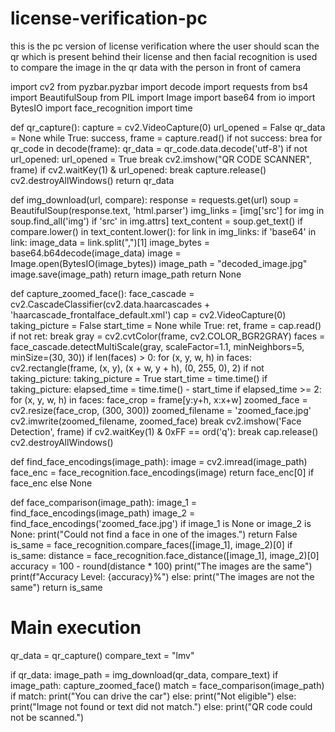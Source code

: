 # license-verification-pc
this is the pc version of license verification where the user should scan the qr which is present behind their license and then facial recognition is used to compare the image in the qr data with the person in front of camera

import cv2
from pyzbar.pyzbar import decode
import requests
from bs4 import BeautifulSoup
from PIL import Image
import base64
from io import BytesIO
import face_recognition
import time

def qr_capture():
    capture = cv2.VideoCapture(0)
    url_opened = False
    qr_data = None
    while True:
        success, frame = capture.read()
        if not success:
            brea
        for qr_code in decode(frame):
            qr_data = qr_code.data.decode('utf-8')
            if not url_opened:
                url_opened = True
            break
        cv2.imshow("QR CODE SCANNER", frame)
        if cv2.waitKey(1) & url_opened:
            break
    capture.release()
    cv2.destroyAllWindows()
    return qr_data

def img_download(url, compare):
    response = requests.get(url)
    soup = BeautifulSoup(response.text, 'html.parser')
    img_links = [img['src'] for img in soup.find_all('img') if 'src' in img.attrs]
    text_content = soup.get_text()
    if compare.lower() in text_content.lower():
        for link in img_links:
            if 'base64' in link:
                image_data = link.split(",")[1]
                image_bytes = base64.b64decode(image_data)
                image = Image.open(BytesIO(image_bytes))
                image_path = "decoded_image.jpg"
                image.save(image_path)
                return image_path
    return None

def capture_zoomed_face():
    face_cascade = cv2.CascadeClassifier(cv2.data.haarcascades + 'haarcascade_frontalface_default.xml')
    cap = cv2.VideoCapture(0)
    taking_picture = False
    start_time = None
    while True:
        ret, frame = cap.read()
        if not ret:
            break
        gray = cv2.cvtColor(frame, cv2.COLOR_BGR2GRAY)
        faces = face_cascade.detectMultiScale(gray, scaleFactor=1.1, minNeighbors=5, minSize=(30, 30))
        if len(faces) > 0:
            for (x, y, w, h) in faces:
                cv2.rectangle(frame, (x, y), (x + w, y + h), (0, 255, 0), 2)
                if not taking_picture:
                    taking_picture = True
                    start_time = time.time()
        if taking_picture:
            elapsed_time = time.time() - start_time
            if elapsed_time >= 2:
                for (x, y, w, h) in faces:
                    face_crop = frame[y:y+h, x:x+w]
                    zoomed_face = cv2.resize(face_crop, (300, 300))
                    zoomed_filename = 'zoomed_face.jpg'
                    cv2.imwrite(zoomed_filename, zoomed_face)
                break
        cv2.imshow('Face Detection', frame)
        if cv2.waitKey(1) & 0xFF == ord('q'):
            break
    cap.release()
    cv2.destroyAllWindows()

def find_face_encodings(image_path):
    image = cv2.imread(image_path)
    face_enc = face_recognition.face_encodings(image)
    return face_enc[0] if face_enc else None

def face_comparison(image_path):
    image_1 = find_face_encodings(image_path)
    image_2 = find_face_encodings('zoomed_face.jpg')
    if image_1 is None or image_2 is None:
        print("Could not find a face in one of the images.")
        return False
    is_same = face_recognition.compare_faces([image_1], image_2)[0]
    if is_same:
        distance = face_recognition.face_distance([image_1], image_2)[0]
        accuracy = 100 - round(distance * 100)
        print("The images are the same")
        print(f"Accuracy Level: {accuracy}%")
    else:
        print("The images are not the same")
    return is_same

# Main execution
qr_data = qr_capture()
compare_text = "lmv"

if qr_data:
    image_path = img_download(qr_data, compare_text)
    if image_path:
        capture_zoomed_face()
        match = face_comparison(image_path)
        if match:
            print("You can drive the car")
        else:
            print("Not eligible")
    else:
        print("Image not found or text did not match.")
else:
    print("QR code could not be scanned.")
